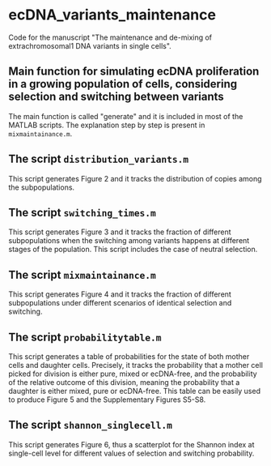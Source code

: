 # ecDNA_variants_maintenance
Code for the manuscript "The maintenance and de-mixing of extrachromosomal1 DNA variants in single cells".

## Main function for simulating ecDNA proliferation in a growing population of cells, considering selection and switching between variants

The main function is called "generate" and it is included in most of the MATLAB scripts. The explanation step by step is present in `mixmaintainance.m`.

## The script `distribution_variants.m`

This script generates Figure 2 and it tracks the distribution of copies among the subpopulations.

## The script `switching_times.m`

This script generates Figure 3 and it tracks the fraction of different subpopulations when the switching among variants happens at different stages of the population. This script includes the case of neutral selection.

## The script `mixmaintainance.m`

This script generates Figure 4 and it tracks the fraction of different subpopulations under different scenarios of identical selection and switching.

## The script `probabilitytable.m`

This script generates a table of probabilities for the state of both mother cells and daughter cells. Precisely, it tracks the probability that a mother cell picked for division is either pure, mixed or ecDNA-free, and the probability of the relative outcome of this division, meaning the probability that a daughter is either mixed, pure or ecDNA-free. This table can be easily used to produce Figure 5 and the Supplementary Figures S5-S8.

## The script `shannon_singlecell.m`

This script generates Figure 6, thus a scatterplot for the Shannon index at single-cell level for different values of selection and switching probability.
